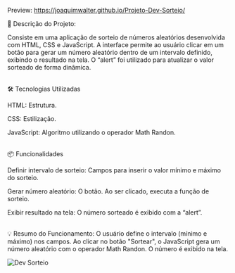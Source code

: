 Preview: https://joaquimwalter.github.io/Projeto-Dev-Sorteio/

🎯 Descrição do Projeto:

Consiste em uma aplicação de sorteio de números aleatórios desenvolvida com HTML, CSS e JavaScript. A interface permite ao usuário clicar em um botão para gerar um número aleatório dentro de um intervalo definido, exibindo o resultado na tela. O “alert” foi utilizado para atualizar o valor sorteado de forma dinâmica.
<br>

<br>
🛠 Tecnologias Utilizadas

HTML: Estrutura.

CSS: Estilização.

JavaScript​: Algoritmo utilizando o operador Math Randon.

<br>
📦 Funcionalidades

Definir intervalo de sorteio: 
Campos para inserir o valor mínimo e máximo do sorteio.

Gerar número aleatório: 
O botão. Ao ser clicado, executa a função de sorteio.

Exibir resultado na tela: 
O número sorteado é exibido com a “alert”.

<br>
💡 Resumo do Funcionamento:
O usuário define o intervalo (mínimo e máximo) nos campos.
Ao clicar no botão "Sortear", o JavaScript gera um número aleatório com o operador Math Randon.
O número é exibido na tela.


![Dev Sorteio](https://github.com/user-attachments/assets/2a9bf8df-b902-4cf6-acfa-1efe9b252858)




